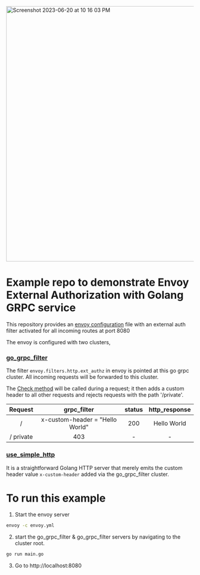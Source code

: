 
<img width="685" alt="Screenshot 2023-06-20 at 10 16 03 PM" src="https://github.com/prakashchokalingam/envoy_ext_auth_grpc_go/assets/5512765/5b00ad6b-4896-4b90-82fa-936b0ec0d6bc">


# Example repo to demonstrate Envoy External Authorization with Golang GRPC service

This repository provides an [envoy configuration](https://github.com/prakashchokalingam/envoy_ext_auth_grpc_go/blob/main/envoy.yml) file with an external auth filter activated for all incoming routes at port 8080

The envoy is configured with two clusters,

### [go_grpc_filter](https://github.com/prakashchokalingam/envoy_ext_auth_grpc_go/tree/main/clusters/go_grpc_filter)

The filter `envoy.filters.http.ext_authz` in envoy is pointed at this go grpc cluster. All incoming requests will be forwarded to this cluster. 

The [Check method](https://github.com/prakashchokalingam/envoy_ext_auth_grpc_go/blob/main/clusters/go_grpc_filter/main.go#L15) will be called during a request; it then adds a custom header to all other requests and rejects requests with the path '/private'.

|  Request | grpc_filter  | status  | http_response  |
|:-:|:-:|:-:|:-:|
| / | x-custom-header = "Hello World"  | 200  | Hello World  |
| / private  | 403  | -  | -  |


### [use_simple_http](https://github.com/prakashchokalingam/envoy_ext_auth_grpc_go/tree/main/clusters/go_simple_http)

It is a straightforward Golang HTTP server that merely emits the custom header value `x-custom-header` added via the go_grpc_filter cluster.

# To run this example

1. Start the envoy server

```bash
envoy -c envoy.yml
```

2. start the go_grpc_filter & go_grpc_filter servers by navigating to the cluster root.
```bash
go run main.go
```

3. Go to http://localhost:8080



